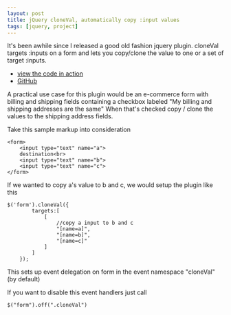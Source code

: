 ```yaml
---
layout: post
title: jQuery cloneVal, automatically copy :input values 
tags: [jquery, project]
---
```


It's been awhile since I released a good old fashion jquery plugin. cloneVal targets :inputs on a form and lets you copy/clone the value to one or a set of target :inputs. 


* [view the code in action](/demos/2013-10-12-jquery-cloneVal)
* [GitHub](https://github.com/jebaird/jquery-cloneVal)

A practical use case for this plugin would be an e-commerce form with billing and shipping fields containing a checkbox labeled "My billing and shipping addresses are the same" When that's checked copy / clone the values to the shipping address fields.

Take this sample markup into consideration

	<form>
		<input type="text" name="a">
		destination<br>
		<input type="text" name="b">
		<input type="text" name="c">
	</form>

If we wanted to copy a's value to b and c, we would setup the plugin like this

	$('form').cloneVal({
            targets:[
                [
                	//copy a input to b and c
                    "[name=a]",
                    "[name=b]",
                    "[name=c]"
                ]
            ]
        });

This sets up event delegation on form in the event namespace "cloneVal"(by default)

If you want to disable this event handlers just call

`$("form").off(".cloneVal")`

